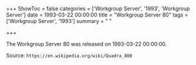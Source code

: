 +++
ShowToc = false
categories = ['Workgroup Server', '1993', 'Workgroup Server']
date = 1993-03-22 00:00:00
title = "Workgroup Server 80"
tags = ['Workgroup Server', '1993']
summary = " "

+++

The Workgroup Server 80 was released on 1993-03-22 00:00:00.

Source: `https://en.wikipedia.org/wiki/Quadra_800`


